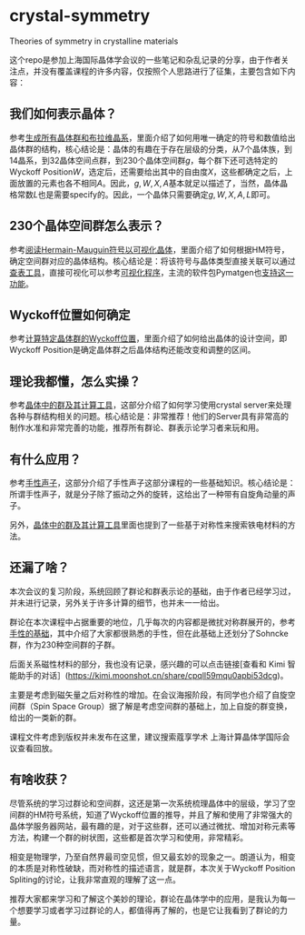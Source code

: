 # crystal-symmetry
Theories of symmetry in crystalline materials

这个repo是参加上海国际晶体学会议的一些笔记和杂乱记录的分享，由于作者关注点，并没有覆盖课程的许多内容，仅按照个人思路进行了征集，主要包含如下内容：

## 我们如何表示晶体？

参考[生成所有晶体群和布拉维晶系](https://github.com/Osgood001/crystal-symmetry/issues/2)，里面介绍了如何用唯一确定的符号和数值给出晶体群的结构，核心结论是：晶体的有趣在于存在层级的分类，从7个晶体族，到14晶系，到32晶体空间点群，到230个晶体空间群$g$，每个群下还可选特定的Wyckoff Position$W$，选定后，还需要给出其中的自由度$X$，这些都确定之后，上面放置的元素也各不相同$A$。因此，$g, W, X, A$基本就足以描述了，当然，晶体晶格常数$L$也是需要specify的。因此，一个晶体只需要确定$g,W,X,A,L$即可。

## 230个晶体空间群怎么表示？

参考[阅读Hermain-Mauguin符号以可视化晶体](https://github.com/Osgood001/crystal-symmetry/issues/4)，里面介绍了如何根据HM符号，确定空间群对应的晶体结构。核心结论是：将该符号与晶体类型直接关联可以通过[查表工具](https://github.com/rwgk/sginfo/tree/master?tab=readme-ov-file)，直接可视化可以参考[可视化程序](https://github.com/FurinaWai77/GroupImpact)，主流的软件包Pymatgen也[支持这一功能](https://github.com/materialsproject/pymatgen/blob/6d771fdef16e47a32eb2ebb20cb5e9d1f80cffba/pymatgen/symmetry/groups.py#L119)。

## Wyckoff位置如何确定

参考[计算特定晶体群的Wyckoff位置](https://github.com/Osgood001/crystal-symmetry/issues/3)，里面介绍了如何给出晶体的设计空间，即Wyckoff Position是确定晶体群之后晶体结构还能改变和调整的区间。

## 理论我都懂，怎么实操？

参考[晶体中的群及其计算工具](https://github.com/Osgood001/crystal-symmetry/issues/1)，这部分介绍了如何学习使用crystal server来处理各种与群结构相关的问题。核心结论是：非常推荐！他们的Server具有非常高的制作水准和非常完善的功能，推荐所有群论、群表示论学习者来玩和用。

## 有什么应用？

参考[手性声子](https://github.com/Osgood001/crystal-symmetry/issues/5)，这部分介绍了手性声子这部分课程的一些基础知识。核心结论是：所谓手性声子，就是分子除了振动之外的旋转，这给出了一种带有自旋角动量的声子。

另外，[晶体中的群及其计算工具](https://github.com/Osgood001/crystal-symmetry/issues/1)里面也提到了一些基于对称性来搜索铁电材料的方法。

## 还漏了啥？

本次会议的复习阶段，系统回顾了群论和群表示论的基础，由于作者已经学习过，并未进行记录，另外关于许多计算的细节，也并未一一给出。

群论在本次课程中占据重要的地位，几乎每次的内容都是微扰对称群展开的，参考[手性的基础](https://github.com/Osgood001/crystal-symmetry/issues/6)，其中介绍了大家都很熟悉的手性，但在此基础上还划分了Sohncke群，作为230种空间群的子群。

后面关系磁性材料的部分，我也没有记录，感兴趣的可以点击链接[查看和 Kimi 智能助手的对话］(https://kimi.moonshot.cn/share/cpqll59mqu0apbi53dcg)。

主要是考虑到磁矢量之后对称性的增加。在会议海报阶段，有同学也介绍了自旋空间群（Spin Space Group）据了解是考虑空间群的基础上，加上自旋的群变换，给出的一类新的群。

课程文件考虑到版权并未发布在这里，建议搜索蔻享学术  上海计算晶体学国际会议查看回放。

## 有啥收获？

尽管系统的学习过群论和空间群，这还是第一次系统梳理晶体中的层级，学习了空间群的HM符号系统，知道了Wyckoff位置的推导，并且了解和使用了非常强大的晶体学服务器网站，最有趣的是，对于这些群，还可以通过微扰、增加对称元素等方法，构建一个群的树状图，这些都是首次学习和使用，非常精彩。

相变是物理学，乃至自然界最司空见惯，但又最玄妙的现象之一。朗道认为，相变的本质是对称性破缺，而对称性的描述语言，就是群，本次关于Wyckoff Position Spliting的讨论，让我非常直观的理解了这一点。

推荐大家都来学习和了解这个美妙的理论，群论在晶体学中的应用，是我认为每一个想要学习或者学习过群论的人，都值得再了解的，也是它让我看到了群论的力量。


